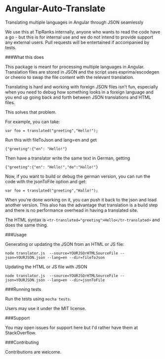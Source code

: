 Angular-Auto-Translate
======================

Translating multiple languages in Angular through JSON seamlessly

We use this at TipRanks internally, anyone who wants to read the code have a go - but this is for internal use and we do not intend to provide support any external users. Pull requests will be entertained if accompanied by tests.

###What this does

This package is meant for processing multiple languages in Angular. Translation files are stored in JSON and the script uses esprima/escodegen or cheerio to swap the file content with the relevant translation.

Translating is hard and working with foreign JSON files isn't fun, especially when you need to debug how something looks in a foreign language and you end up going back and forth between JSON translations and HTML files.

This solves that problem. 

For example, you can take:

    var foo = translated("greeting","Hello!");
    
Run this with fileToJson and lang=en and get

    {"greeting":{"en": "Hello!"}

Then have a translator write the same text in German, getting

    {"greeting":{"en": "Hello!","de":"Hallo!"}

Now, if you want to build or debug the german version, you can run the code with the jsonToFile option and get:

    var foo = translated("greeting","Hallo!");

When you're done working on it, you can push it back to the json and load another version. This also has the advantage that translation is a build step and there is no performance overhead in having a translated site.

The HTML syntax is `<tr-translated="greeting">Hello</tr-translated>` and does the same thing. 

###Usage

Generating or updating the JSON from an HTML or JS file:

```
node translator.js  --source=YOURJSOrHTMLSourceFile --json=YOURJSON.json --lang=en --dir=fileToJson
```

Updating the HTML or JS file with JSON

```
node translator.js  --source=YOURJSOrHTMLSourceFile --json=YOURJSON.json --lang=en --dir=jsonToFile
```


###Running tests
  
Run the tests using `mocha tests`. 


Users may use it under the MIT license.

###Support

You may open issues for support here but I'd rather have them at StackOverflow. 

###Contributing

Contributions are welcome.